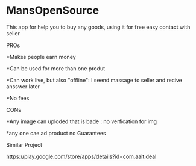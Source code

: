 # MansOpenSource
This app for help you to buy any goods, using it for free easy contact with seller 


PROs 

*Makes people earn money 

*Can be used for more than one produt

*Can work live, but also "offline": I seend massage to seller and recive ansswer later

*No fees

CONs

*Any image can uploded that is bade : no verfication for img

*any one cae ad product no Guarantees

Similar Project

https://play.google.com/store/apps/details?id=com.aait.deal


